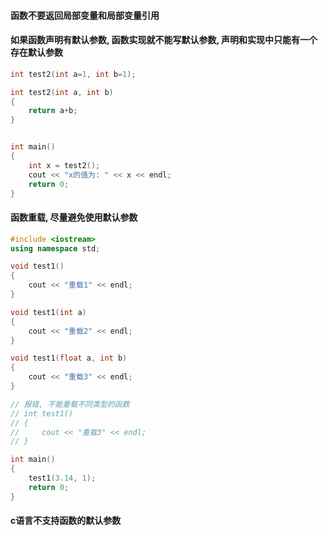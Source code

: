 #### 函数不要返回局部变量和局部变量引用
#### 如果函数声明有默认参数, 函数实现就不能写默认参数, 声明和实现中只能有一个存在默认参数
```c++
int test2(int a=1, int b=1);

int test2(int a, int b)
{
    return a+b;
}


int main()
{
    int x = test2();
    cout << "x的值为: " << x << endl;
    return 0;
}
```
#### 函数重载, 尽量避免使用默认参数
```c++
#include <iostream>
using namespace std;

void test1()
{
    cout << "重载1" << endl;
}

void test1(int a)
{
    cout << "重载2" << endl;
}

void test1(float a, int b)
{
    cout << "重载3" << endl;
}

// 报错, 不能重载不同类型的函数
// int test1()
// {
//     cout << "重载3" << endl;
// }

int main()
{
    test1(3.14, 1);
    return 0;
}
```
#### c语言不支持函数的默认参数